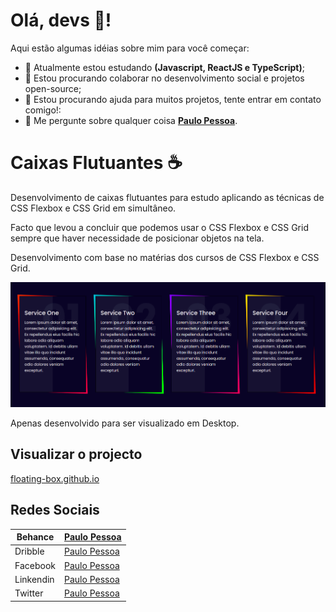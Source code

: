 # Olá, devs 👋!

Aqui estão algumas idéias sobre mim para você começar:

- 🌱 Atualmente estou estudando **(Javascript, ReactJS e TypeScript)**;
- 👯 Estou procurando colaborar no desenvolvimento social e projetos open-source;
- 🤔 Estou procurando ajuda para muitos projetos, tente entrar em contato comigo!:
- 💬 Me pergunte sobre qualquer coisa **[Paulo Pessoa](mailto:mrcerebro8@gmail.com)**.

# Caixas Flutuantes :coffee:

Desenvolvimento de caixas flutuantes para estudo aplicando as técnicas de CSS Flexbox e CSS Grid em simultâneo.

Facto que levou a concluir que podemos usar o CSS Flexbox e CSS Grid sempre que haver necessidade de posicionar objetos na tela.

Desenvolvimento com base no matérias dos cursos de CSS Flexbox e CSS Grid.

![image-card](assets/img/image-card.png) 

Apenas desenvolvido para ser visualizado em Desktop.

## Visualizar o projecto

[floating-box.github.io](https://mr-cerebro.github.io/floating-box/)


## Redes Sociais

| Behance   | [Paulo Pessoa](https://www.behance.net/mr-cerebro)           |
| --------- | ------------------------------------------------------------ |
| Dribble   | [Paulo Pessoa](https://dribbble.com/mr-cerebro)              |
| Facebook  | [Paulo Pessoa](https://www.facebook.com/paulo1pessoa)        |
| Linkendin | [Paulo Pessoa](https://www.instagram.com/_mrcerebro/)        |
| Twitter   | [Paulo Pessoa](https://www.linkedin.com/in/paulo-pessoa-2777841b2/) |
